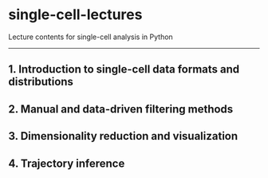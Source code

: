 # single-cell-lectures

Lecture contents for single-cell analysis in Python

---

## 1. Introduction to single-cell data formats and distributions

## 2. Manual and data-driven filtering methods

## 3. Dimensionality reduction and visualization

## 4. Trajectory inference
